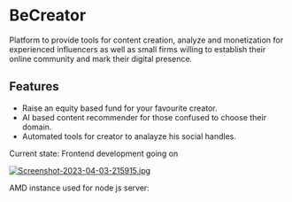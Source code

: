 # BeCreator
Platform to provide tools for content creation, analyze and monetization for experienced influencers as well as small firms willing to establish their online community and mark their digital presence.

## Features 
* Raise an equity based fund for your favourite creator.
* AI based content recommender for those confused to choose their domain.
* Automated tools for creator to analayze his social handles.

Current state: Frontend development going on

[![Screenshot-2023-04-03-215915.jpg](https://i.postimg.cc/zDg1Fp7g/Screenshot-2023-04-03-215915.jpg)](https://postimg.cc/V5mTYq3f)

AMD instance used for node js server:


